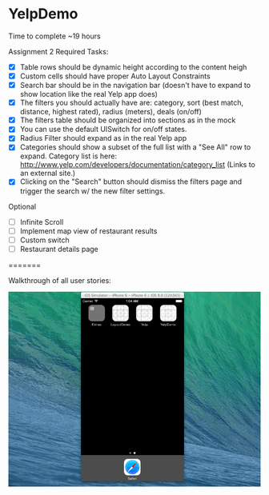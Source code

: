 YelpDemo
========
Time to complete
~19 hours

 Assignment 2
 Required Tasks:
 * [x] Table rows should be dynamic height according to the content heigh
 * [x] Custom cells should have proper Auto Layout Constraints
 * [x] Search bar should be in the navigation bar (doesn't have to expand to show location like the real Yelp app does)
 * [x] The filters you should actually have are: category, sort (best match, distance, highest rated), radius (meters), deals (on/off)
 * [x] The filters table should be organized into sections as in the mock
 * [x] You can use the default UISwitch  for on/off states. 
 * [x] Radius Filter should expand as in the real Yelp app
 * [x] Categories should show a subset of the full list with a "See All" row to expand. Category list is here: http://www.yelp.com/developers/documentation/category_list (Links to an external site.)
 * [x] Clicking on the "Search" button should dismiss the filters page and trigger the search w/ the new filter settings.

 Optional
 * [ ] Infinite Scroll
 * [ ] Implement map view of restaurant results
 * [ ] Custom switch
 * [ ] Restaurant details page

=======

Walkthrough of all user stories:

![Video Walkthrough](Assignment2.gif)
